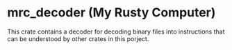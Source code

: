 # mrc_decoder (My Rusty Computer)

This crate contains a decoder for decoding binary files into instructions that can be understood by other crates in this porject.
